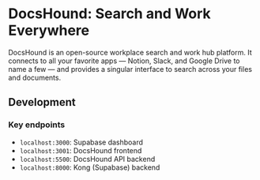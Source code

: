 # DocsHound: Search and Work Everywhere

DocsHound is an open-source workplace search and work hub platform. It connects to all your favorite apps — Notion, Slack, and Google Drive to name a few — and provides a singular interface to search across your files and documents.

## Development

### Key endpoints

- `localhost:3000`: Supabase dashboard
- `localhost:3001`: DocsHound frontend
- `localhost:5500`: DocsHound API backend
- `localhost:8000`: Kong (Supabase) backend
